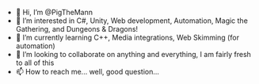 - 👋 Hi, I’m @PigTheMann
- 👀 I’m interested in C#, Unity, Web development, Automation, Magic the Gathering, and Dungeons & Dragons!
- 🌱 I’m currently learning C++, Media integrations, Web Skimming (for automation)
- 💞️ I’m looking to collaborate on anything and everything, I am fairly fresh to all of this
- 📫 How to reach me... well, good question...

<!---
PigTheMann/PigTheMann is a ✨ special ✨ repository because its `README.md` (this file) appears on your GitHub profile.
You can click the Preview link to take a look at your changes.
--->
